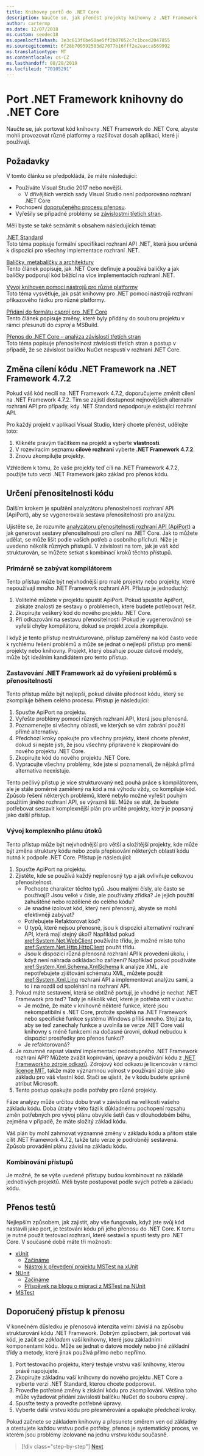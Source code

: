 ```yaml
---
title: Knihovny portů do .NET Core
description: Naučte se, jak přenést projekty knihovny z .NET Framework do .NET Core.
author: cartermp
ms.date: 12/07/2018
ms.custom: seodec18
ms.openlocfilehash: 3e3c613f6be50ae5ff2b07052c7c1bced2047855
ms.sourcegitcommit: 6f28b709592503d27077b16fff2e2eacca569992
ms.translationtype: MT
ms.contentlocale: cs-CZ
ms.lasthandoff: 08/28/2019
ms.locfileid: "70105291"
---
```

# <a name="port-net-framework-libraries-to-net-core"></a>Port .NET Framework knihovny do .NET Core

Naučte se, jak portovat kód knihovny .NET Framework do .NET Core, abyste mohli provozovat různé platformy a rozšiřovat dosah aplikací, které ji používají.

## <a name="prerequisites"></a>Požadavky

V tomto článku se předpokládá, že máte následující:

- Používáte Visual Studio 2017 nebo novější.
  - V dřívějších verzích sady Visual Studio není podporováno rozhraní .NET Core
- Pochopení [doporučeného procesu přenosu](index.md).
- Vyřešily se případné problémy se [závislostmi třetích stran](third-party-deps.md).

Měli byste se také seznámit s obsahem následujících témat:

[.NET Standard](../../standard/net-standard.md)\
Toto téma popisuje formální specifikaci rozhraní API .NET, která jsou určená k dispozici pro všechny implementace rozhraní .NET.

[Balíčky, metabalíčky a architektury](../packages.md)   
Tento článek popisuje, jak .NET Core definuje a používá balíčky a jak balíčky podporují kód běžící na více implementacích rozhraní .NET.

[Vývoj knihoven pomocí nástrojů pro různé platformy](../tutorials/libraries.md)   
Toto téma vysvětluje, jak psát knihovny pro .NET pomocí nástrojů rozhraní příkazového řádku pro různé platformy.

[Přidání do formátu *csproj* pro .NET Core](../tools/csproj.md)   
Tento článek popisuje změny, které byly přidány do souboru projektu v rámci přesunutí do *csproj* a MSBuild.

[Přenos do .NET Core – analýza závislostí třetích stran](third-party-deps.md)   
Toto téma popisuje přenositelnost závislostí třetích stran a postup v případě, že se závislost balíčku NuGet nespustí v rozhraní .NET Core.

## <a name="retargeting-your-net-framework-code-to-net-framework-472"></a>Změna cílení kódu .NET Framework na .NET Framework 4.7.2

Pokud váš kód necílí na .NET Framework 4.7.2, doporučujeme změnit cílení na .NET Framework 4.7.2. Tím se zajistí dostupnost nejnovějších alternativ rozhraní API pro případy, kdy .NET Standard nepodporuje existující rozhraní API.

Pro každý projekt v aplikaci Visual Studio, který chcete přenést, udělejte toto:

1. Klikněte pravým tlačítkem na projekt a vyberte **vlastnosti**.
1. V rozevíracím seznamu **cílové rozhraní** vyberte **.NET Framework 4.7.2**.
1. Znovu zkompilujte projekty.

Vzhledem k tomu, že vaše projekty teď cílí na .NET Framework 4.7.2, použijte tuto verzi .NET Framework jako základ pro přenos kódu.

## <a name="determining-the-portability-of-your-code"></a>Určení přenositelnosti kódu

Dalším krokem je spuštění analyzátoru přenositelnosti rozhraní API (ApiPort), aby se vygenerovala sestava přenositelnosti pro analýzu.

Ujistěte se, že rozumíte [analyzátoru přenositelnosti rozhraní API (ApiPort)](../../standard/analyzers/portability-analyzer.md) a jak generovat sestavy přenositelnosti pro cílení na .NET Core. Jak to můžete udělat, se může lišit podle vašich potřeb a osobního příchuti. Níže je uvedeno několik různých přístupů. V závislosti na tom, jak je váš kód strukturován, se můžete setkat s kombinací kroků těchto přístupů.

### <a name="dealing-primarily-with-the-compiler"></a>Primárně se zabývat kompilátorem

Tento přístup může být nejvhodnější pro malé projekty nebo projekty, které nepoužívají mnoho .NET Framework rozhraní API. Přístup je jednoduchý:

1. Volitelně můžete v projektu spustit ApiPort. Pokud spustíte ApiPort, získáte znalosti ze sestavy o problémech, které budete potřebovat řešit.
1. Zkopírujte veškerý kód do nového projektu .NET Core.
1. Při odkazování na sestavu přenositelnosti (Pokud je vygenerováno) se vyřeší chyby kompilátoru, dokud se projekt zcela zkompiluje.

I když je tento přístup nestrukturované, přístup zaměřený na kód často vede k rychlému řešení problémů a může se jednat o nejlepší přístup pro menší projekty nebo knihovny. Projekt, který obsahuje pouze datové modely, může být ideálním kandidátem pro tento přístup.

### <a name="staying-on-the-net-framework-until-portability-issues-are-resolved"></a>Zastavování .NET Framework až do vyřešení problémů s přenositelností

Tento přístup může být nejlepší, pokud dáváte přednost kódu, který se zkompiluje během celého procesu. Přístup je následující:

1. Spusťte ApiPort na projektu.
1. Vyřešte problémy pomocí různých rozhraní API, která jsou přenosná.
1. Poznamenejte si všechny oblasti, ve kterých se vám zabrání použití přímé alternativy.
1. Předchozí kroky opakujte pro všechny projekty, které chcete přenést, dokud si nejste jisti, že jsou všechny připravené k zkopírování do nového projektu .NET Core.
1. Zkopírujte kód do nového projektu .NET Core.
1. Vypracujte všechny problémy, kde jste si poznamenali, že nějaká přímá alternativa neexistuje.

Tento pečlivý přístup je více strukturovaný než pouhá práce s kompilátorem, ale je stále poměrně zaměřený na kód a má výhodu vždy, co kompiluje kód. Způsob řešení některých problémů, které nebylo možné vyřešit pouhým použitím jiného rozhraní API, se výrazně liší. Může se stát, že budete potřebovat sestavit komplexnější plán pro určité projekty, který je popsaný jako další přístup.

### <a name="developing-a-comprehensive-plan-of-attack"></a>Vývoj komplexního plánu útoků

Tento přístup může být nejvhodnější pro větší a složitější projekty, kde může být změna struktury kódu nebo zcela přepisování některých oblastí kódu nutná k podpoře .NET Core. Přístup je následující:

1. Spusťte ApiPort na projektu.
1. Zjistěte, kde se používá každý nepřenosný typ a jak ovlivňuje celkovou přenositelnost.
   - Pochopte charakter těchto typů. Jsou malými čísly, ale často se používají? Jsou velké v čísle, ale používány zřídka? Je jejich použití zahuštěné nebo rozdělené do celého kódu?
   - Je snadné izolovat kód, který není přenosný, abyste se mohli efektivněji zabývat?
   - Potřebujete Refaktorovat kód?
   - U typů, které nejsou přenosné, jsou k dispozici alternativní rozhraní API, která mají stejný úkol? Například pokud <xref:System.Net.WebClient> používáte třídu, je možné místo toho <xref:System.Net.Http.HttpClient> použít třídu.
   - Jsou k dispozici různá přenosná rozhraní API k provedení úkolu, i když není náhrada odkládacího zařízení? Například pokud používáte <xref:System.Xml.Schema.XmlSchema> k analýze XML, ale nepotřebujete zjišťování schématu XML, můžete použít <xref:System.Xml.Linq> rozhraní API a implementovat analýzu sami, a to i na rozdíl od spoléhání na rozhraní API.
1. Pokud máte sestavení, která se obtížně portují, je vhodné je nechat .NET Framework pro teď? Tady je několik věcí, které je potřeba vzít v úvahu:
   - Je možné, že máte v knihovně některé funkce, které jsou nekompatibilní s .NET Core, protože spoléhá na .NET Framework nebo specifické funkce systému Windows příliš mnoho. Stojí za to, aby se teď zanechaly funkce a uvolnila se verze .NET Core vaší knihovny s méně funkcemi na dočasné úrovni, dokud nebudou k dispozici prostředky pro přenos funkcí?
   - Je refaktorovaná?
1. Je rozumné napsat vlastní implementaci nedostupného .NET Framework rozhraní API?
   Můžete zvážit kopírování, úpravy a používání kódu z [.NET Frameworkho zdroje odkazů](https://github.com/Microsoft/referencesource). Zdrojový kód odkazu je licencován v rámci [licence MIT](https://github.com/Microsoft/referencesource/blob/master/LICENSE.txt), takže máte významnou volnost v používání zdroje jako základu pro váš vlastní kód. Stačí se ujistit, že v kódu budete správně atribut Microsoft.
1. Tento postup opakujte podle potřeby pro různé projekty.
 
Fáze analýzy může určitou dobu trvat v závislosti na velikosti vašeho základu kódu. Doba útraty v této fázi k důkladnému pochopení rozsahu změn potřebných pro vývoj plánu obvykle šetří čas v dlouhodobém běhu, zejména v případě, že máte složitý základ kódu.

Váš plán by mohl zahrnovat významné změny v základu kódu a přitom stále cílit .NET Framework 4.7.2, takže tato verze je podrobněji sestavená. Způsob provádění plánu závisí na základu kódu.

### <a name="mixing-approaches"></a>Kombinování přístupů

Je možné, že se výše uvedené přístupy budou kombinovat na základě jednotlivých projektů. Měli byste postupovat podle svých potřeb a základu kódu.

## <a name="porting-your-tests"></a>Přenos testů

Nejlepším způsobem, jak zajistit, aby vše fungovalo, když jste svůj kód nastavili jako port, je testování kódu při jeho přenosu do .NET Core. K tomu je nutné použít testovací rozhraní, které sestaví a spustí testy pro .NET Core. V současné době máte tři možnosti:

- [xUnit](https://xunit.github.io/)
  - [Začínáme](https://xunit.github.io/docs/getting-started-dotnet-core.html)
  - [Nástroj k převedení projektu MSTest na xUnit](https://github.com/dotnet/codeformatter/tree/master/src/XUnitConverter)
- [NUnit](https://nunit.org/)
  - [Začínáme](https://github.com/nunit/docs/wiki/Installation)
  - [Příspěvek na blogu o migraci z MSTest na NUnit](https://www.florian-rappl.de/News/Page/275/convert-mstest-to-nunit)
- [MSTest](https://docs.microsoft.com/visualstudio/test/unit-test-basics)

## <a name="recommended-approach-to-porting"></a>Doporučený přístup k přenosu

V konečném důsledku je přenosová intenzita velmi závislá na způsobu strukturování kódu .NET Framework. Dobrým způsobem, jak portovat váš kód, je začít se *základem* vaší knihovny, které jsou základními komponentami kódu. Může se jednat o datové modely nebo jiné základní třídy a metody, které jinak používá přímo nebo nepřímo.

1. Port testovacího projektu, který testuje vrstvu vaší knihovny, kterou právě napojujete.
1. Zkopírujte základnu vaší knihovny do nového projektu .NET Core a vyberte verzi .NET Standard, kterou chcete podporovat.
1. Proveďte potřebné změny k získání kódu pro zkompilování. Většina toho může vyžadovat přidání závislostí balíčku NuGet do souboru *csproj* .
1. Spusťte testy a proveďte potřebné úpravy.
1. Vyberte další vrstvu kódu pro přesměrování a opakujte předchozí kroky.

Pokud začnete se základem knihovny a přesunete směrem ven od základny a otestujete každou vrstvu podle potřeby, přenos je systematický proces, ve kterém jsou problémy izolované na jednu vrstvu kódu současně.

>[!div class="step-by-step"]
>[Next](project-structure.md)
